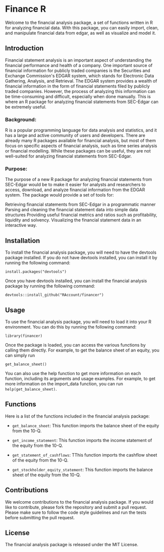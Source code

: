 # Finance R

Welcome to the financial analysis package, a set of functions written in R for analyzing financial data. With this package, you can easily import, clean, and manipulate financial data from edgar, as well as visualize and model it.

## Introduction


Financial statement analysis is an important aspect of understanding the financial performance and health of a company. One important source of financial information for publicly traded companies is the Securities and Exchange Commission's EDGAR system, which stands for Electronic Data Gathering, Analysis, and Retrieval. The EDGAR system provides a wealth of financial information in the form of financial statements filed by publicly traded companies. However, the process of analyzing this information can be time-consuming and difficult, especially when done manually. This is where an R package for analyzing financial statements from SEC-Edgar can be extremely useful.

### Background:

R is a popular programming language for data analysis and statistics, and it has a large and active community of users and developers. There are already many R packages available for financial analysis, but most of them focus on specific aspects of financial analysis, such as time series analysis or financial modelling. While these packages can be useful, they are not well-suited for analyzing financial statements from SEC-Edgar.

### Purpose:

The purpose of a new R package for analyzing financial statements from SEC-Edgar would be to make it easier for analysts and researchers to access, download, and analyze financial information from the EDGAR system. The package would provide a set of tools for:

Retrieving financial statements from SEC-Edgar in a programmatic manner
Parsing and cleaning the financial statement data into simple data structures 
Providing useful financial metrics and ratios such as profitability, liquidity and solvency.
Visualizing the financial statement data in an interactive way.




## Installation


To install the financial analysis package, you will need to have the devtools package installed. If you do not have devtools installed, you can install it by running the following command:

`install.packages("devtools")`

Once you have devtools installed, you can install the financial analysis package by running the following command:

`devtools::install_github("RAccount/financer")`

## Usage

To use the financial analysis package, you will need to load it into your R environment. You can do this by running the following command:

`library(financer)`

Once the package is loaded, you can access the various functions by calling them directly. For example, to get the balance sheet of an equity, you can simply run

`get_balance_sheet()`

You can also use the help function to get more information on each function, including its arguments and usage examples. For example, to get more information on the import_data function, you can run `help(get_balance_sheet)`.

## Functions

Here is a list of the functions included in the financial analysis package:

-   `get_balance_sheet`: This function imports the balance sheet of the equity from the 10-Q.

-   `get_income_statement`: This function imports the income statement of the equity from the 10-Q.

-   `get_statement_of_cashflows`: TThis function imports the cashflow sheet of the equity from the 10-Q.

-   `get_stockholder_equity_statement`: This function imports the balance sheet of the equity from the 10-Q.

## Contributions

We welcome contributions to the financial analysis package. If you would like to contribute, please fork the repository and submit a pull request. Please make sure to follow the code style guidelines and run the tests before submitting the pull request.

## License

The financial analysis package is released under the MIT License.
